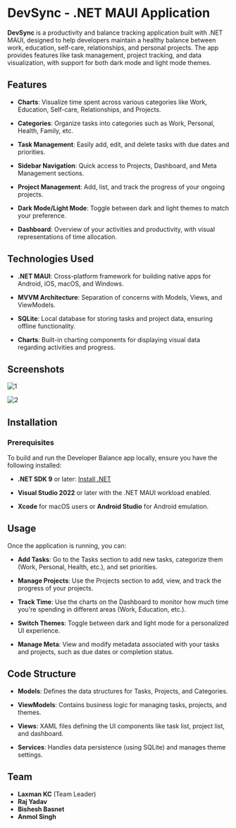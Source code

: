 DevSync - .NET MAUI Application
===============================

**DevSync** is a productivity and balance tracking application built with .NET MAUI, designed to help developers maintain a healthy balance between work, education, self-care, relationships, and personal projects. The app provides features like task management, project tracking, and data visualization, with support for both dark mode and light mode themes.

Features
--------

*   **Charts**: Visualize time spent across various categories like Work, Education, Self-care, Relationships, and Projects.
    
*   **Categories**: Organize tasks into categories such as Work, Personal, Health, Family, etc.
    
*   **Task Management**: Easily add, edit, and delete tasks with due dates and priorities.
    
*   **Sidebar Navigation**: Quick access to Projects, Dashboard, and Meta Management sections.
    
*   **Project Management**: Add, list, and track the progress of your ongoing projects.
    
*   **Dark Mode/Light Mode**: Toggle between dark and light themes to match your preference.
    
*   **Dashboard**: Overview of your activities and productivity, with visual representations of time allocation.
    

Technologies Used
-----------------

*   **.NET MAUI**: Cross-platform framework for building native apps for Android, iOS, macOS, and Windows.
    
*   **MVVM Architecture**: Separation of concerns with Models, Views, and ViewModels.
    
*   **SQLite**: Local database for storing tasks and project data, ensuring offline functionality.
    
*   **Charts**: Built-in charting components for displaying visual data regarding activities and progress.
    

Screenshots
-----------
![1](https://github.com/user-attachments/assets/e5c4c6dc-d79d-48a8-be2a-6f35b5748834)


![2](https://github.com/user-attachments/assets/9ca0e8bb-4383-4e85-bcc9-9a3da51ad640)

Installation
------------

### Prerequisites

To build and run the Developer Balance app locally, ensure you have the following installed:

*   **.NET SDK 9** or later: [Install .NET](https://dotnet.microsoft.com/download)
    
*   **Visual Studio 2022** or later with the .NET MAUI workload enabled.
    
*   **Xcode** for macOS users or **Android Studio** for Android emulation.
    

Usage
-----

Once the application is running, you can:

*   **Add Tasks**: Go to the Tasks section to add new tasks, categorize them (Work, Personal, Health, etc.), and set priorities.
    
*   **Manage Projects**: Use the Projects section to add, view, and track the progress of your projects.
    
*   **Track Time**: Use the charts on the Dashboard to monitor how much time you're spending in different areas (Work, Education, etc.).
    
*   **Switch Themes**: Toggle between dark and light mode for a personalized UI experience.
    
*   **Manage Meta**: View and modify metadata associated with your tasks and projects, such as due dates or completion status.
    

Code Structure
--------------

*   **Models**: Defines the data structures for Tasks, Projects, and Categories.
    
*   **ViewModels**: Contains business logic for managing tasks, projects, and themes.
    
*   **Views**: XAML files defining the UI components like task list, project list, and dashboard.
    
*   **Services**: Handles data persistence (using SQLite) and manages theme settings.

## Team

- **Laxman KC** (Team Leader)
- **Raj Yadav**
- **Bishesh Basnet**
- **Anmol Singh**
